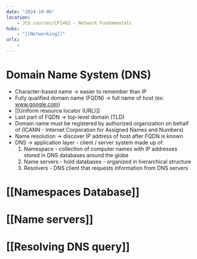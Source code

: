 ```yaml
---
date: "2024-10-06"
location: 
    - JCU courses/CP1402 - Network Fundamentals
hubs: 
    - "[[Networking]]"
urls:
    - 
---
```


# Domain Name System (DNS)
+ Character-based name -> easier to remember than IP
+ Fully qualified domain name (FQDN) -> full name of host (ex: www.google.com)
+ [[Uniform resource locator (URL)]]
+ Last part of FQDN -> top-level domain (TLD)
+ Domain name must be registered by authorized organization on behalf of (ICANN - Internet Corporation for Assigned Names and Numbers)
+ Name resolution -> discover IP address of host after FQDN is known
+ DNS -> application layer - client / server system made up of:
    1. Namespace - collection of computer names with IP addresses stored in DNS databases around the globe
    2. Name servers - hold databases - organized in hierarchical structure
    3. Resolvers - DNS client that requests information from DNS servers

# [[Namespaces Database]]
# [[Name servers]]
# [[Resolving DNS query]]
